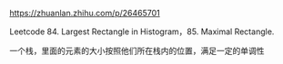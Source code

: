 https://zhuanlan.zhihu.com/p/26465701

Leetcode 84. Largest Rectangle in Histogram，85. Maximal Rectangle.

一个栈，里面的元素的大小按照他们所在栈内的位置，满足一定的单调性

